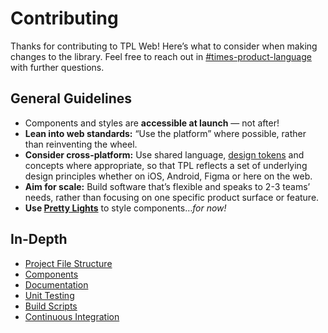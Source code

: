 # Contributing
Thanks for contributing to TPL Web! Here’s what to consider when making changes to the library. Feel free to reach out in [\#times-product-language](https://nytimes.enterprise.slack.com/archives/C03TAAK4QQ7) with further questions.

## General Guidelines
- Components and styles are **accessible at launch** — not after!
- **Lean into web standards:** “Use the platform” where possible, rather than reinventing the wheel.
- **Consider cross-platform:** Use shared language, [design tokens](https://github.com/nytimes/design-tokens) and concepts where appropriate, so that TPL reflects a set of underlying design principles whether on iOS, Android, Figma or here on the web.
- **Aim for scale:** Build software that’s flexible and speaks to 2-3 teams’ needs, rather than focusing on one specific product surface or feature.
- **Use [Pretty Lights](#className-prop)** to style components…*for now!*

## In-Depth
- [Project File Structure](Project%20File%20Structure.md)
- [Components](Components.md)
- [Documentation](Documentation.md)
- [Unit Testing](Unit%20Testing.md)
- [Build Scripts](Build%20Scripts.md)
- [Continuous Integration](Continuous%20Integration.md)
